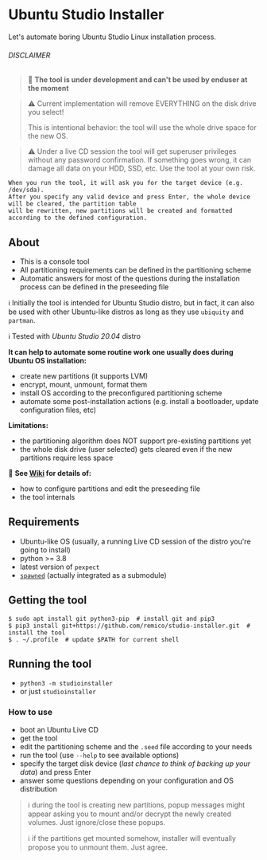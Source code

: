 # Ubuntu Studio Installer
Let's automate boring Ubuntu Studio Linux installation process.

###### DISCLAIMER
> :pushpin: **The tool is under development and can't be used by enduser at the moment**

> :warning: Current implementation will remove EVERYTHING on the disk drive you select!
>
> This is intentional behavior: the tool will use the whole drive space for the new OS.

> :warning: Under a live CD session the tool will get superuser privileges without any password confirmation.
> If something goes wrong, it can damage all data on your HDD, SSD, etc. Use the tool at your own risk.  
```
When you run the tool, it will ask you for the target device (e.g. /dev/sda). 
After you specify any valid device and press Enter, the whole device will be cleared, the partition table
will be rewritten, new partitions will be created and formatted according to the defined configuration.
```  

## About
- This is a console tool
- All partitioning requirements can be defined in the partitioning scheme
- Automatic answers for most of the questions during the installation process can be defined in the preseeding file

:information_source: Initially the tool is intended for Ubuntu Studio distro, but in fact, it can also be used
with other Ubuntu-like distros as long as they use `ubiquity` and `partman`.

:information_source: Tested with *Ubuntu Studio 20.04* distro

**It can help to automate some routine work one usually does during Ubuntu OS installation:**
- create new partitions (it supports LVM)
- encrypt, mount, unmount, format them
- install OS according to the preconfigured partitioning scheme
- automate some post-installation actions (e.g. install a bootloader, update configuration files, etc)

**Limitations:**
- the partitioning algorithm does NOT support pre-existing partitions yet
- the whole disk drive (user selected) gets cleared even if the new partitions require less space

:pushpin: **See [Wiki](../../wiki) for details of:**
- how to configure partitions and edit the preseeding file
- the tool internals

## Requirements
- Ubuntu-like OS (usually, a running Live CD session of the distro you're going to install)
- python >= 3.8
- latest version of `pexpect`
- [`spawned`](https://github.com/remico/spawned) (actually integrated as a submodule)

## Getting the tool
```
$ sudo apt install git python3-pip  # install git and pip3
$ pip3 install git+https://github.com/remico/studio-installer.git  # install the tool
$ . ~/.profile  # update $PATH for current shell
```

## Running the tool
- `python3 -m studioinstaller`
- or just `studioinstaller`

### How to use
- boot an Ubuntu Live CD
- get the tool
- edit the partitioning scheme and the `.seed` file according to your needs
- run the tool (use `--help` to see available options)
- specify the target disk device (_last chance to think of backing up your data_) and press Enter
- answer some questions depending on your configuration and OS distribution
> :information_source: during the tool is creating new partitions, popup messages might appear asking you
> to mount and/or decrypt the newly created volumes. Just ignore/close these popups.
>
> :information_source: if the partitions get mounted somehow, installer will eventually propose you
>to unmount them. Just agree.
